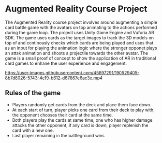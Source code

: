 # Augmented Reality Course Project

The Augmented Reality course project involves around augmenting a simple card battle game with the avatars on top animating to the actions performed during the game loop.
The project uses Unity Game Engine and Vuforia AR SDK. The game uses cards as the target images to track the 3D models on top of and continously checks which cards are
being played and uses that as an input for playing the animation logic where the stronger opponet plays an attak animation and shoots a projectile towards the other avatar.
The game is a small proof of concept to show the application of AR in traditional card games to enhane the user experience and engagement.

https://user-images.githubusercontent.com/45897291/190529405-8b7d8026-5743-4e19-b612-d67867e6ac3e.mp4

## Rules of the game
- Players randomly get cards from the deck and place them face down.
- At each start of turn, player picks one card from their deck to play with, the opponent chooses their card at the same time.
- Both players play the cards at same time, one who has higher damage attacks the other opponent, if any card is down, player replenish the card with a new one.
- Last player remaining in the battleground wins
